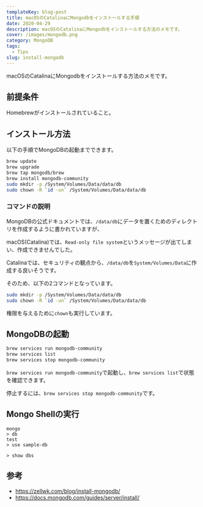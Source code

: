 ```yaml
---
templateKey: blog-post
title: macOSのCatalinaにMongodbをインストールする手順
date: 2020-04-29
description: macOSのCatalinaにMongodbをインストールする方法のメモです。
cover: /images/mongodb.png
category: MongoDB
tags:
  - Tips
slug: install-mongodb
---
```


macOSのCatalinaにMongodbをインストールする方法のメモです。


## 前提条件

Homebrewがインストールされていること。

## インストール方法

以下の手順でMongoDBの起動までできます。

```bash
brew update
brew upgrade
brew tap mongodb/brew
brew install mongodb-community
sudo mkdir -p /System/Volumes/Data/data/db
sudo chown -R `id -un` /System/Volumes/Data/data/db
```

### コマンドの説明

MongoDBの公式ドキュメントでは、`/data/db`にデータを置くためのディレクトリを作成するように書かれていますが、

macOS(Catalina)では、`Read-only file system`というメッセージが出てしまい、作成できませんでした。

Catalinaでは、セキュリティの観点から、`/data/db`を`System/Volumes/Data`に作成する良いそうです。

そのため、以下の2コマンドとなっています。

```bash
sudo mkdir -p /System/Volumes/Data/data/db
sudo chown -R `id -un` /System/Volumes/Data/data/db
```

権限を与えるために`chown`も実行しています。

## MongoDBの起動

```bash
brew services run mongodb-community
brew services list
brew services stop mongodb-community
```

`brew services run mongodb-community`で起動し、`brew services list`で状態を確認できます。

停止するには、`brew services stop mongodb-community`です。

## Mongo Shellの実行

```shell script
mongo
> db
test
> use sample-db

> show dbs
```

## 参考

- <https://zellwk.com/blog/install-mongodb/>
- <https://docs.mongodb.com/guides/server/install/>
